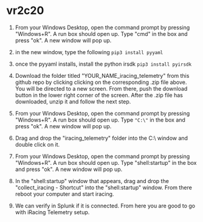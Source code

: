 # vr2c20

1) From your Windows Desktop, open the command prompt by pressing "Windows+R". A run box should open up. Type "cmd" in the box and press "ok". A new window will pop up.

2) in the new window, type the following 
   ```pip3 install pyyaml```

3) once the pyyaml installs, install the python irsdk
   ```pip3 install pyirsdk```

4) Download the folder titled "YOUR_NAME_iracing_telemetry" from this github repo by clicking clicking on the corresponding .zip file above. You will be directed to a new screen. From there, push the download button in the lower right corner of the screen. After the .zip file has downloaded, unzip it and follow the next step.

5) From your Windows Desktop, open the command prompt by pressing "Windows+R". A run box should open up. Type ```"C:\"``` in the box and press "ok". A new window will pop up.

6) Drag and drop the "iracing_telemetry" folder into the C:\ window and double click on it.

7) From your Windows Desktop, open the command prompt by pressing "Windows+R". A run box should open up. Type "shell:startup" in the box and press "ok". A new window will pop up.

8) In the "shell:startup" window that appears, drag and drop the "collect_iracing - Shortcut" into the "shell:startup" window. From there reboot your computer and start iracing.

9) We can verify in Splunk if it is connected. From here you are good to go with iRacing Telemetry setup.
